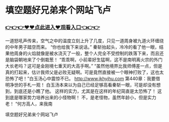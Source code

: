 # 填空题好兄弟来个网站飞卢

### <a href="https://github.com/kjiuo/xiao/issues/1">👉👉👉♥♥点此进入♥观看入口👈👉👉</a>
一道怒吼声传来，空气之中的温度立刻上升了几度，只见一道周身被九道火环缠绕的中年男子踏空而来。
    “你也给我下来说话。”
    秦斩抬起头，冷冷的看了他一眼，结果他周身的火焰就像是被水浇灭了一般，整个人完全不受控制的跌落下来，而且还是脑袋朝地来了个倒栽葱！
    “乖乖啊，小前辈好生猛啊，这不是南明离火宗的外门大长老吗？这可是金刚境七重天的大高手啊。”
    “虽然他境界比我师傅差一点，但是真的打起来，估计我师父是必败无疑啊。可是竟然直接被一个眼神打败了，这也太恐怖了吧！”白玉汤心中震惊不已。
http://www.jkhyjhu.com
第440章：我要借明净世的手札一观！
    白玉汤本来以为自己已经足够高看秦斩一眼，可是却没有想到，到底还是小瞧了他。
    这样的实力，尤其是在这样的年纪简直是太恐怖了！
    这到底是哪家势力培养出来的小怪物啊！
    不，是老怪物，虽然年龄小，但是实力老！
    “何方高人，来我南

填空题好兄弟来个网站飞卢
